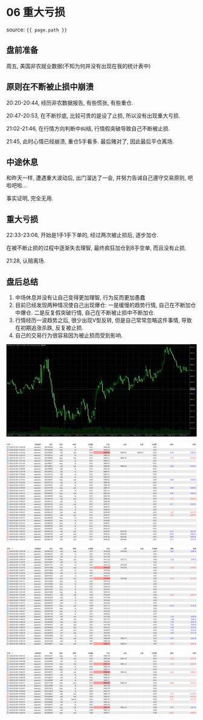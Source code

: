 # 06 重大亏损

source: `{{ page.path }}`

## 盘前准备
周五, 美国非农就业数据(不知为何并没有出现在我的统计表中)

## 原则在不断被止损中崩溃

20:20-20:44, 经历非农数据报告, 有些慌张, 有些重仓.

20:47-20:53, 在不断抄底, 比较可贵的是设了止损, 所以没有出现重大亏损.

21:02-21:46, 在行情方向判断中纠结, 行情假突破导致自己不断被止损.

21:45, 此时心情已经崩溃, 重仓5手看多. 最后赌对了, 因此最后平仓离场.

## 中途休息

和昨天一样, 遭遇重大波动后, 出门溜达了一会, 并努力告诫自己遵守交易原则, 吧啦吧啦...

事实证明, 完全无用.

## 重大亏损

22:33-23:08, 开始是1手1手下单的, 经过两次被止损后, 逐步加仓.

在被不断止损的过程中逐渐失去理智, 最终疯狂加仓到8手空单, 而且没有止损.

21:28, 认赔离场.

## 盘后总结

1. 中场休息并没有让自己变得更加理智, 行为反而更加愚蠢
2. 目前已经发现两种情况使自己出现爆仓: 一是缓慢的趋势行情, 自己在不断加仓中爆仓. 二是反复假突破行情, 自己在不断被止损中不断加仓.
3. 行情经历一波趋势之后, 很少出现V型反转, 但是自己常常忽略这件事情, 导致在初期追涨杀跌, 反复被止损.
4. 自己的交易行为很容易因为被止损而受到影响.

![](../../../assets/images/QuotationRecord/20220506_1.png)

![](../../../assets/images/QuotationRecord/20220506_2.png)

![](../../../assets/images/QuotationRecord/20220506_3.png)

![](../../../assets/images/QuotationRecord/20220506_4.png)